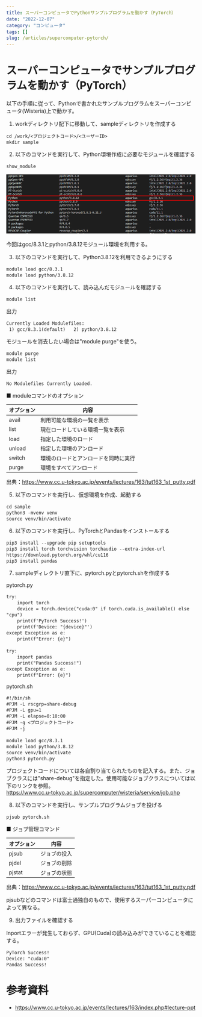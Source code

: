 ```yaml
---
title: スーパーコンピュータでPythonサンプルプログラムを動かす（PyTorch）
date: "2022-12-07"
category: "コンピュータ"
tags: []
slug: /articles/supercomputer-pytorch/
---
```



# スーパーコンピュータでサンプルプログラムを動かす（PyTorch）
以下の手順に従って、Pythonで書かれたサンプルプログラムをスーパーコンピュータ(Wisteria)上で動かす。

1. workディレクトリ配下に移動して、sampleディレクトリを作成する

```
cd /work/<プロジェクトコード>/<ユーザーID>
mkdir sample
```

2. 以下のコマンドを実行して、Python環境作成に必要なモジュールを確認する

```
show_module
```

![show_moduleコマンド](./show_module.png)

今回はgcc/8.3.1とpython/3.8.12モジュール環境を利用する。

3. 以下のコマンドを実行して、Python3.8.12を利用できるようにする
```
module load gcc/8.3.1
module load python/3.8.12
```

4. 以下のコマンドを実行して、読み込んだモジュールを確認する
```
module list
```

出力
```
Currently Loaded Modulefiles:
 1) gcc/8.3.1(default)   2) python/3.8.12
```

モジュールを消去したい場合は"module purge"を使う。
```
module purge
module list
```

出力
```
No Modulefiles Currently Loaded.
```

■ moduleコマンドのオプション

|オプション|内容|
|-|-|
|avail|利用可能な環境の一覧を表示|
|list|現在ロードしている環境一覧を表示|
|load|指定した環境のロード|
|unload|指定した環境のアンロード|
|switch|環境のロードとアンロードを同時に実行|
|purge|環境をすべてアンロード|

出典：https://www.cc.u-tokyo.ac.jp/events/lectures/163/tut163_1st_putty.pdf

5. 以下のコマンドを実行し、仮想環境を作成、起動する
```
cd sample
python3 -mvenv venv
source venv/bin/activate
```

6. 以下のコマンドを実行し、PyTorchとPandasをインストールする
```
pip3 install --upgrade pip setuptools
pip3 install torch torchvision torchaudio --extra-index-url https://download.pytorch.org/whl/cu116
pip3 install pandas
```

7. sampleディレクトリ直下に、pytorch.pyとpytorch.shを作成する

pytorch.py
```
try:
    import torch
    device = torch.device("cuda:0" if torch.cuda.is_available() else "cpu")
    print(f'PyTorch Success!')
    print(f'Device: "{device}"')
except Exception as e:
    print(f"Error: {e}")
    
try:
    import pandas
    print("Pandas Success!")
except Exception as e:
    print(f"Error: {e}")
```

pytorch.sh
```
#!/bin/sh
#PJM -L rscgrp=share-debug
#PJM -L gpu=1
#PJM -L elapse=0:10:00
#PJM -g <プロジェクトコード>
#PJM -j

module load gcc/8.3.1
module load python/3.8.12
source venv/bin/activate
python3 pytorch.py
```

プロジェクトコードについては各自割り当てられたものを記入する。また、ジョブクラスには"share-debug"を指定した。使用可能なジョブクラスについては以下のリンクを参照。  
https://www.cc.u-tokyo.ac.jp/supercomputer/wisteria/service/job.php

8. 以下のコマンドを実行し、サンプルプログラムジョブを投げる

```
pjsub pytorch.sh
```

■ ジョブ管理コマンド

|オプション|内容|
|-|-|
|pjsub|ジョブの投入|
|pjdel|ジョブの削除|
|pjstat|ジョブの状態|

出典：https://www.cc.u-tokyo.ac.jp/events/lectures/163/tut163_1st_putty.pdf

pjsubなどのコマンドは富士通独自のもので、使用するスーパーコンピュータによって異なる。

9. 出力ファイルを確認する

Inportエラーが発生しておらず、GPU(Cuda)の読み込みができていることを確認する。

```
PyTorch Success!
Device: "cuda:0"
Pandas Success!
```

# 参考資料
+ https://www.cc.u-tokyo.ac.jp/events/lectures/163/index.php#lecture-ppt